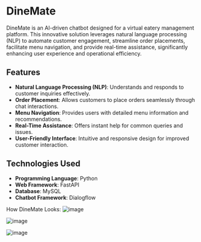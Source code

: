 # DineMate
DineMate is an AI-driven chatbot designed for a virtual eatery management platform. This innovative solution leverages natural language processing (NLP) to automate customer engagement, streamline order placements, facilitate menu navigation, and provide real-time assistance, significantly enhancing user experience and operational efficiency.

## Features

- **Natural Language Processing (NLP)**: Understands and responds to customer inquiries effectively.
- **Order Placement**: Allows customers to place orders seamlessly through chat interactions.
- **Menu Navigation**: Provides users with detailed menu information and recommendations.
- **Real-Time Assistance**: Offers instant help for common queries and issues.
- **User-Friendly Interface**: Intuitive and responsive design for improved customer interaction.

## Technologies Used

- **Programming Language**: Python
- **Web Framework**: FastAPI
- **Database**: MySQL
- **Chatbot Framework**: Dialogflow



How DineMate Looks:
![image](https://github.com/user-attachments/assets/a530a9be-0b28-468a-a2a7-ee0bd8350fa2)

![image](https://github.com/user-attachments/assets/392ed137-4a11-4bb9-b857-4f97f0e5299b)

![image](https://github.com/user-attachments/assets/3a6019de-bfc6-4be1-9f93-7f44aae55fcb)
